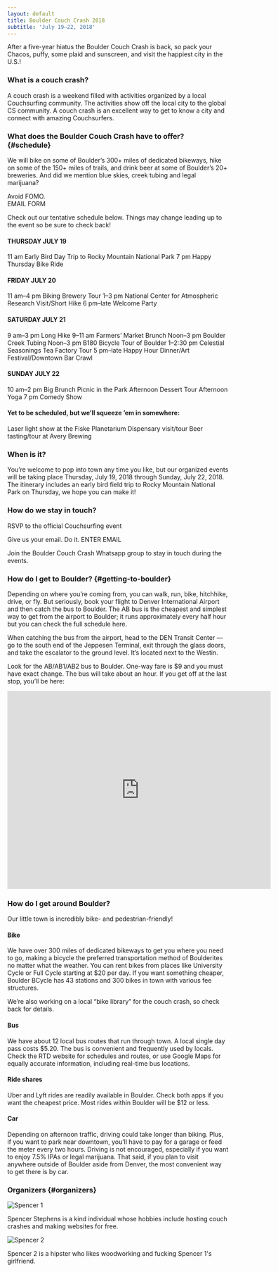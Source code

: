 ```yaml
---
layout: default
title: Boulder Couch Crash 2018
subtitle: 'July 19–22, 2018'
---
```

After a five-year hiatus the Boulder Couch Crash is back, so pack your
Chacos, puffy, some plaid and sunscreen, and visit the happiest city in the
U.S.!

### What is a couch crash?

A couch crash is a weekend filled with activities organized by a local
Couchsurfing community. The activities show off the local city to the global
CS community. A couch crash is an excellent way to get to know a city and
connect with amazing Couchsurfers.

### What does the Boulder Couch Crash have to offer? {#schedule}

We will bike on some of Boulder’s 300+ miles of dedicated bikeways, hike on
some of the 150+ miles of trails, and drink beer at some of Boulder’s 20+
breweries. And did we mention blue skies, creek tubing and legal marijuana?

Avoid FOMO.  
EMAIL FORM

Check out our tentative schedule below. Things may change leading up to the
event so be sure to check back!

#### THURSDAY JULY 19
11 am Early Bird Day Trip to Rocky Mountain National Park
7 pm Happy Thursday Bike Ride

#### FRIDAY JULY 20
11 am–4 pm Biking Brewery Tour
1–3 pm National Center for Atmospheric Research Visit/Short Hike
6 pm–late Welcome Party

#### SATURDAY JULY 21
9 am–3 pm Long Hike
9–11 am Farmers’ Market Brunch
Noon–3 pm Boulder Creek Tubing
Noon–3 pm B180 Bicycle Tour of Boulder
1–2:30 pm Celestial Seasonings Tea Factory Tour
5 pm–late Happy Hour Dinner/Art Festival/Downtown Bar Crawl

#### SUNDAY JULY 22
10 am–2 pm Big Brunch Picnic in the Park
Afternoon Dessert Tour
Afternoon Yoga
7 pm Comedy Show

#### Yet to be scheduled, but we’ll squeeze ’em in somewhere:
Laser light show at the Fiske Planetarium
Dispensary visit/tour
Beer tasting/tour at Avery Brewing

### When is it?

You’re welcome to pop into town any time you like, but our organized events
will be taking place Thursday, July 19, 2018 through Sunday, July 22, 2018.
The itinerary includes an early bird field trip to Rocky Mountain National
Park on Thursday, we hope you can make it!

### How do we stay in touch?

RSVP to the official Couchsurfing event

Give us your email. Do it.
ENTER EMAIL

Join the Boulder Couch Crash Whatsapp group to stay in touch during the events.

### How do I get to Boulder? {#getting-to-boulder}

Depending on where you’re coming from, you can walk, run, bike, hitchhike,
drive, or fly. But seriously, book your flight to Denver International
Airport and then catch the bus to Boulder. The AB bus is the cheapest and
simplest way to get from the airport to Boulder; it runs approximately every
half hour but you can check the full schedule here.

When catching the bus from the airport, head to the DEN Transit Center — go
to the south end of the Jeppesen Terminal, exit through the glass doors, and
take the escalator to the ground level. It’s located next to the Westin.

Look for the AB/AB1/AB2 bus to Boulder. One-way fare is $9 and you must have
exact change. The bus will take about an hour. If you get off at the last
stop, you’ll be here:

<iframe
    class="map-embed"
    style="border: 0;"
    src="https://www.google.com/maps/embed?pb=!1m18!1m12!1m3!1d24446.906747955483!2d-105.28140612224962!3d40.011499976028574!2m3!1f0!2f0!3f0!3m2!1i1024!2i768!4f13.1!3m3!1m2!1s0x876bec28bedcb659%3A0x5070a558deeeb1ed!2sDowntown+Boulder+Station!5e0!3m2!1sen!2sus!4v1518495355476"
    width="600" height="450" frameborder="0" allowfullscreen="allowfullscreen">
  <span
      data-mce-type="bookmark"
      style="display: inline-block; width: 0px; overflow: hidden; line-height: 0;"
      class="mce_SELRES_start"></span>
</iframe> 

### How do I get around Boulder?
Our little town is incredibly bike- and pedestrian-friendly!

#### Bike
We have over 300 miles of dedicated bikeways to get you where you need to go, making a bicycle the preferred transportation method of Boulderites no matter what the weather. You can rent bikes from places like University Cycle or Full Cycle starting at $20 per day. If you want something cheaper, Boulder BCycle has 43 stations and 300 bikes in town with various fee structures.

We’re also working on a local “bike library” for the couch crash, so check back for details.

#### Bus
We have about 12 local bus routes that run through town. A local single day pass costs $5.20. The bus is convenient and frequently used by locals. Check the RTD website for schedules and routes, or use Google Maps for equally accurate information, including real-time bus locations.

#### Ride shares
Uber and Lyft rides are readily available in Boulder. Check both apps if you want the cheapest price. Most rides within Boulder will be $12 or less.

#### Car
Depending on afternoon traffic, driving could take longer than biking. Plus, if you want to park near downtown, you’ll have to pay for a garage or feed the meter every two hours. Driving is not encouraged, especially if you want to enjoy 7.5% IPAs or legal marijuana. That said, if you plan to visit anywhere outside of Boulder aside from Denver, the most convenient way to get there is by car.

### Organizers {#organizers}

<div class="organizer">
  <img src="/imageuploads/28164383_10215322765563537_4979332061221184867_o.jpg" alt="Spencer 1">
  <div class="organizer-content">
    <p>Spencer Stephens is a kind individual whose hobbies include hosting couch crashes and making websites for free.</p>
  </div>
</div>

<div class="organizer">
  <img src="/imageuploads/28164383_10215322765563537_4979332061221184867_o.jpg" alt="Spencer 2">
  <div class="organizer-content">
    <p>Spencer 2 is a hipster who likes woodworking and fucking Spencer 1's girlfriend.</p>
  </div>
</div>
